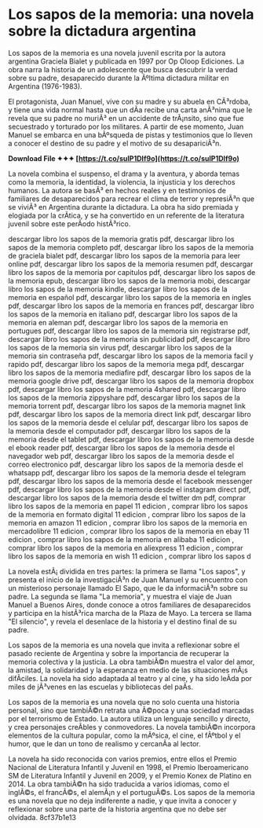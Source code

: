 
 
# Los sapos de la memoria: una novela sobre la dictadura argentina
 
Los sapos de la memoria es una novela juvenil escrita por la autora argentina Graciela Bialet y publicada en 1997 por Op Oloop Ediciones. La obra narra la historia de un adolescente que busca descubrir la verdad sobre su padre, desaparecido durante la Ãºltima dictadura militar en Argentina (1976-1983).
 
El protagonista, Juan Manuel, vive con su madre y su abuela en CÃ³rdoba, y tiene una vida normal hasta que un dÃ­a recibe una carta anÃ³nima que le revela que su padre no muriÃ³ en un accidente de trÃ¡nsito, sino que fue secuestrado y torturado por los militares. A partir de ese momento, Juan Manuel se embarca en una bÃºsqueda de pistas y testimonios que lo lleven a conocer el destino de su padre y el motivo de su desapariciÃ³n.
 
**Download File ✦✦✦ [https://t.co/sulP1DIf9o](https://t.co/sulP1DIf9o)**


 
La novela combina el suspenso, el drama y la aventura, y aborda temas como la memoria, la identidad, la violencia, la injusticia y los derechos humanos. La autora se basÃ³ en hechos reales y en testimonios de familiares de desaparecidos para recrear el clima de terror y represiÃ³n que se viviÃ³ en Argentina durante la dictadura. La obra ha sido premiada y elogiada por la crÃ­tica, y se ha convertido en un referente de la literatura juvenil sobre este perÃ­odo histÃ³rico.
 
descargar libro los sapos de la memoria gratis pdf,  descargar libro los sapos de la memoria completo pdf,  descargar libro los sapos de la memoria de graciela bialet pdf,  descargar libro los sapos de la memoria para leer online pdf,  descargar libro los sapos de la memoria resumen pdf,  descargar libro los sapos de la memoria por capitulos pdf,  descargar libro los sapos de la memoria epub,  descargar libro los sapos de la memoria mobi,  descargar libro los sapos de la memoria kindle,  descargar libro los sapos de la memoria en español pdf,  descargar libro los sapos de la memoria en ingles pdf,  descargar libro los sapos de la memoria en frances pdf,  descargar libro los sapos de la memoria en italiano pdf,  descargar libro los sapos de la memoria en aleman pdf,  descargar libro los sapos de la memoria en portugues pdf,  descargar libro los sapos de la memoria sin registrarse pdf,  descargar libro los sapos de la memoria sin publicidad pdf,  descargar libro los sapos de la memoria sin virus pdf,  descargar libro los sapos de la memoria sin contraseña pdf,  descargar libro los sapos de la memoria facil y rapido pdf,  descargar libro los sapos de la memoria mega pdf,  descargar libro los sapos de la memoria mediafire pdf,  descargar libro los sapos de la memoria google drive pdf,  descargar libro los sapos de la memoria dropbox pdf,  descargar libro los sapos de la memoria 4shared pdf,  descargar libro los sapos de la memoria zippyshare pdf,  descargar libro los sapos de la memoria torrent pdf,  descargar libro los sapos de la memoria magnet link pdf,  descargar libro los sapos de la memoria direct link pdf,  descargar libro los sapos de la memoria desde el celular pdf,  descargar libro los sapos de la memoria desde el computador pdf,  descargar libro los sapos de la memoria desde el tablet pdf,  descargar libro los sapos de la memoria desde el ebook reader pdf,  descargar libro los sapos de la memoria desde el navegador web pdf,  descargar libro los sapos de la memoria desde el correo electronico pdf,  descargar libro los sapos de la memoria desde el whatsapp pdf,  descargar libro los sapos de la memoria desde el telegram pdf,  descargar libro los sapos de la memoria desde el facebook messenger pdf,  descargar libro los sapos de la memoria desde el instagram direct pdf,  descargar libro los sapos de la memoria desde el twitter dm pdf,  comprar libro los sapos de la memoria en papel 11 edicion ,  comprar libro los sapos de la memoria en formato digital 11 edicion ,  comprar libro los sapos de la memoria en amazon 11 edicion ,  comprar libro los sapos de la memoria en mercadolibre 11 edicion ,  comprar libro los sapos de la memoria en ebay 11 edicion ,  comprar libro los sapos de la memoria en alibaba 11 edicion ,  comprar libro los sapos de la memoria en aliexpress 11 edicion ,  comprar libro los sapos de la memoria en wish 11 edicion ,  comprar libro los sapos d

La novela estÃ¡ dividida en tres partes: la primera se llama "Los sapos", y presenta el inicio de la investigaciÃ³n de Juan Manuel y su encuentro con un misterioso personaje llamado El Sapo, que le da informaciÃ³n sobre su padre. La segunda se llama "La memoria", y muestra el viaje de Juan Manuel a Buenos Aires, donde conoce a otros familiares de desaparecidos y participa en la histÃ³rica marcha de la Plaza de Mayo. La tercera se llama "El silencio", y revela el desenlace de la historia y el destino final de su padre.
 
Los sapos de la memoria es una novela que invita a reflexionar sobre el pasado reciente de Argentina y sobre la importancia de recuperar la memoria colectiva y la justicia. La obra tambiÃ©n muestra el valor del amor, la amistad, la solidaridad y la esperanza en medio de las situaciones mÃ¡s difÃ­ciles. La novela ha sido adaptada al teatro y al cine, y ha sido leÃ­da por miles de jÃ³venes en las escuelas y bibliotecas del paÃ­s.

Los sapos de la memoria es una novela que no solo cuenta una historia personal, sino que tambiÃ©n retrata una Ã©poca y una sociedad marcadas por el terrorismo de Estado. La autora utiliza un lenguaje sencillo y directo, y crea personajes creÃ­bles y conmovedores. La novela tambiÃ©n incorpora elementos de la cultura popular, como la mÃºsica, el cine, el fÃºtbol y el humor, que le dan un tono de realismo y cercanÃ­a al lector.
 
La novela ha sido reconocida con varios premios, entre ellos el Premio Nacional de Literatura Infantil y Juvenil en 1998, el Premio Iberoamericano SM de Literatura Infantil y Juvenil en 2009, y el Premio Konex de Platino en 2014. La obra tambiÃ©n ha sido traducida a varios idiomas, como el inglÃ©s, el francÃ©s, el alemÃ¡n y el portuguÃ©s. Los sapos de la memoria es una novela que no deja indiferente a nadie, y que invita a conocer y reflexionar sobre una parte de la historia argentina que no debe ser olvidada.
 8cf37b1e13
 
